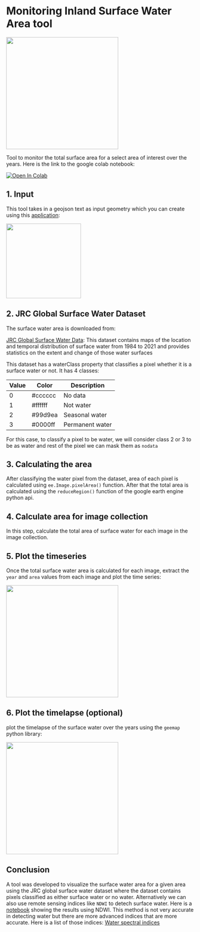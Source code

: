 # Monitoring Inland Surface Water Area tool

<img src='https://github.com/kavyajeetbora/monitoring_water_surface_area/assets/38955297/e52bf46b-a202-4608-9d5d-365048476ed6' height=300/>

Tool to monitor the total surface area for a select area of interest over the years. Here is the link to the google colab notebook:

<a target="_blank" href="https://colab.research.google.com/github/kavyajeetbora/monitoring_water_surface_area/blob/master/notebooks/monitoring_inland_water_area_v2.ipynb">
  <img src="https://colab.research.google.com/assets/colab-badge.svg" alt="Open In Colab"/>
</a>

## 1. Input
This tool takes in a geojson text as input geometry which you can create using this [application](https://www.keene.edu/campus/maps/tool/?coordinates=77.1200409%2C%2011.5324541%0A76.9923248%2C%2011.5062217%0A76.9916382%2C%2011.3467571%0A77.1529998%2C%2011.4261642%0A77.1200409%2C%2011.5324541):

[<img src='https://i.sstatic.net/WmmNM.png' height=200/>](https://www.keene.edu/campus/maps/tool/?coordinates=77.1200409%2C%2011.5324541%0A76.9923248%2C%2011.5062217%0A76.9916382%2C%2011.3467571%0A77.1529998%2C%2011.4261642%0A77.1200409%2C%2011.5324541)

## 2. JRC Global Surface Water Dataset

The surface water area is downloaded from:

[JRC Global Surface Water Data](https://developers.google.com/earth-engine/datasets/catalog/JRC_GSW1_4_YearlyHistory): This dataset contains maps of the location and temporal distribution of surface water from 1984 to 2021 and provides statistics on the extent and change of those water surfaces

This dataset has a waterClass property that classifies a pixel whether it is a surface water or not. It has 4 classes: 

|Value|Color|Description|
|-----|------|-------------|
|0|#cccccc|No data|
|1|#ffffff|Not water|
|2|#99d9ea|Seasonal water|
|3|#0000ff|Permanent water|

For this case, to classify a pixel to be water, we will consider class 2 or 3 to be as water and rest of the pixel we can mask them as `nodata`

## 3. Calculating the area

After classifying the water pixel from the dataset, area of each pixel is calculated using `ee.Image.pixelArea()` function. After that the total area is calculated using the `reduceRegion()` function of the google earth engine python api.

## 4. Calculate area for image collection

In this step, calculate the total area of surface water for each image in the image collection.

## 5. Plot the timeseries

Once the total surface water area is calculated for each image, extract the `year` and `area` values from each image and plot the time series:

<img src='https://github.com/kavyajeetbora/monitoring_water_surface_area/assets/38955297/0b61a653-3958-4383-8240-ba69889c9dea' height=300/>

## 6. Plot the timelapse (optional)

plot the timelapse of the surface water over the years using the `geemap` python library: 

<img src='https://github.com/kavyajeetbora/monitoring_water_surface_area/assets/38955297/a0fcd9e8-f2f5-4755-838d-7e9f7f5e1e02' height=300/>

## Conclusion

A tool was developed to visualize the surface water area for a given area using the JRC global surface water dataset where the dataset contains pixels classified as either surface water or no water. 
Alternatively we can also use remote sensing indices like `NDWI` to detech surface water. Here is a [notebook](https://github.com/kavyajeetbora/monitoring_water_surface_area/blob/master/notebooks/monitoring_inland_water_area.ipynb) showing the results using NDWI.
This method is not very accurate in detecting water but there are more advanced indices that are more accurate. Here is a list of those indices: [Water spectral indices](https://github.com/awesome-spectral-indices/awesome-spectral-indices?tab=readme-ov-file#water)








